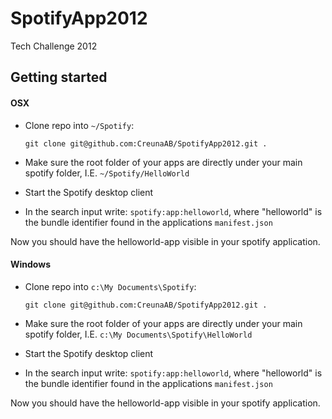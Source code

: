 SpotifyApp2012
==============

Tech Challenge 2012

Getting started
---------------

#### OSX

* Clone repo into `~/Spotify`:

    `git clone git@github.com:CreunaAB/SpotifyApp2012.git .`

* Make sure the root folder of your apps are directly under your main spotify folder, I.E. `~/Spotify/HelloWorld`
* Start the Spotify desktop client
* In the search input write: `spotify:app:helloworld`, where "helloworld" is the bundle identifier found in the applications `manifest.json`

Now you should have the helloworld-app visible in your spotify application.

#### Windows

* Clone repo into `c:\My Documents\Spotify`:

    `git clone git@github.com:CreunaAB/SpotifyApp2012.git .`

* Make sure the root folder of your apps are directly under your main spotify folder, I.E. `c:\My Documents\Spotify\HelloWorld`
* Start the Spotify desktop client
* In the search input write: `spotify:app:helloworld`, where "helloworld" is the bundle identifier found in the applications `manifest.json`

Now you should have the helloworld-app visible in your spotify application.